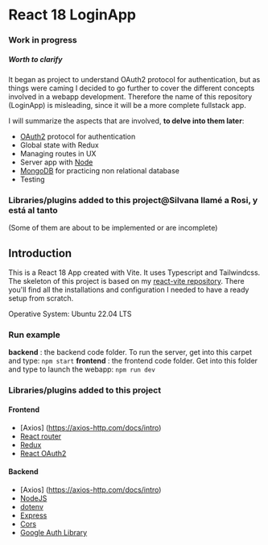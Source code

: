 # React 18 LoginApp

### Work in progress

##### Worth to clarify

It began as project to understand OAuth2 protocol for authentication, but as things were caming I decided to go further to cover the different concepts involved in a webapp development.
Therefore the name of this repository (LoginApp) is misleading, since it will be a more complete fullstack app.

I will summarize the aspects that are involved, **to delve into them later**:

- [OAuth2](https://oauth.net/2/) protocol for authentication
- Global state with Redux
- Managing routes in UX
- Server app with [Node](https://nodejs.org/)
- [MongoDB](https://www.mongodb.com/) for practicing non relational database
- Testing

### Libraries/plugins added to this project@Silvana llamé a Rosi, y está al tanto

(Some of them are about to be implemented or are incomplete)

## Introduction

This is a React 18 App created with Vite. It uses Typescript and Tailwindcss. The skeleton of this project is based on my [react-vite repository](https://github.com/rossanag/react-vite). There you'll find all the installations and configuration I needed to have a ready setup from scratch.

Operative System: Ubuntu 22.04 LTS

### Run example

**backend**  : the backend code folder. To run the server, get into this carpet and type: `npm start`
**frontend** : the frontend code folder. Get into this folder and type to launch the webapp: `npm run dev`

### Libraries/plugins added to this project

#### Frontend

- [Axios] (https://axios-http.com/docs/intro)
- [React router](https://reactrouter.com/en/main)
- [Redux](https://react-redux.js.org/)
- [React OAuth2](https://www.npmjs.com/package/@react-oauth/google)

#### Backend

- [Axios] (https://axios-http.com/docs/intro)
- [NodeJS](https://nodejs.org)
- [dotenv](https://www.npmjs.com/package/dotenv)
- [Express](https://expressjs.com)
- [Cors](https://expressjs.com/en/resources/middleware/cors.html)
- [Google Auth Library](https://www.npmjs.com/package/google-auth-library)
